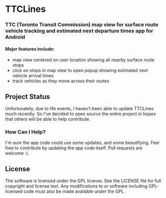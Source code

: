 # TTCLines

### TTC (Toronto Transit Commission) map view for surface route vehicle tracking and estimated next departure times app for Android

#### Major features include:
- map view centered on user location showing all nearby surface route stops
- click on stops in map view to open popup showing estimated next vehicle arrival times
- track vehicles as they move across their routes

## Project Status

Unfortunately, due to life events, I haven't been able to update TTCLines much recently.  So I've decided to open source the entire project in hopes that others will be able to help contribute.  
### How Can I Help?
I'm sure the app code could use some updates, and some beautifying. Feel free to contribute by updating the app code itself.  Pull requests are welcome :).

## License

The software is licensed under the GPL license. See the LICENSE file for full copyright and license text. Any modifications to or software including GPL-licensed code must also be made available under the GPL.
